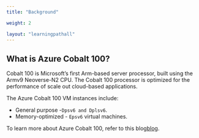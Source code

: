```yaml
---
title: "Background"

weight: 2

layout: "learningpathall"
---
```


## What is Azure Cobalt 100?

Cobalt 100 is Microsoft’s first Arm-based server processor, built using the Armv9 Neoverse-N2 CPU. The Cobalt 100 processor is optimized for the performance of scale out cloud-based applications. 

The Azure Cobalt 100 VM instances include: 

* General purpose -`Dpsv6 and Dplsv6`. 
* Memory-optimized - `Epsv6` virtual machines. 

To learn more about Azure Cobalt 100, refer to this blog[blog](https://techcommunity.microsoft.com/t5/azure-compute-blog/announcing-the-preview-of-new-azure-vms-based-on-the-azure/ba-p/4146353).

